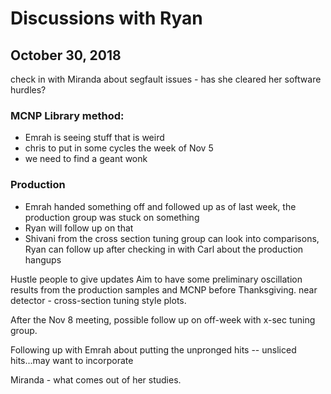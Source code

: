 # Discussions with Ryan

## October 30, 2018

check in with Miranda about segfault issues - has she cleared her software hurdles?

### MCNP Library method:

* Emrah is seeing stuff that is weird
* chris to put in some cycles the week of Nov 5
* we need to find a geant wonk

### Production

* Emrah handed something off and followed up as of last week, the production group was stuck on something
* Ryan will follow up on that
* Shivani from the cross section tuning group can look into comparisons, Ryan can follow up after checking in with Carl about the production hangups

Hustle people to give updates
Aim to have some preliminary oscillation results from the production samples and MCNP before Thanksgiving.
  near detector - cross-section tuning style plots.
  
After the Nov 8 meeting, possible follow up on off-week with x-sec tuning group. 

Following up with Emrah about putting the unpronged hits -- unsliced hits...may want to incorporate

Miranda - what comes out of her studies.


